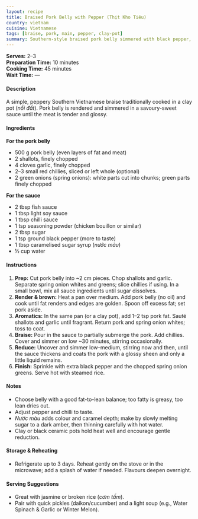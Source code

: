 ```yaml
---
layout: recipe
title: Braised Pork Belly with Pepper (Thịt Kho Tiêu)
country: vietnam
cuisine: Vietnamese
tags: [braise, pork, main, pepper, clay-pot]
summary: Southern-style braised pork belly simmered with black pepper, fish sauce and aromatics — glossy, savoury-sweet, weeknight-friendly.
---
```

<div class="recipe-meta">
  <strong>Serves:</strong> 2–3<br>
  <strong>Preparation Time:</strong> 10 minutes<br>
  <strong>Cooking Time:</strong> 45 minutes<br>
  <strong>Wait Time:</strong> —<br>
</div>

<h4>Description</h4>
<p>A simple, peppery Southern Vietnamese braise traditionally cooked in a clay pot (<em>nồi đất</em>). Pork belly is rendered and simmered in a savoury-sweet sauce until the meat is tender and glossy.</p>

<h4>Ingredients</h4>
<p><strong>For the pork belly</strong></p>
<ul>
<li>500 g pork belly (even layers of fat and meat)</li>
<li>2 shallots, finely chopped</li>
<li>4 cloves garlic, finely chopped</li>
<li>2–3 small red chillies, sliced or left whole (optional)</li>
<li>2 green onions (spring onions): white parts cut into chunks; green parts finely chopped</li>
</ul>
<p><strong>For the sauce</strong></p>
<ul>
<li>2 tbsp fish sauce</li>
<li>1 tbsp light soy sauce</li>
<li>1 tbsp chilli sauce</li>
<li>1 tsp seasoning powder (chicken bouillon or similar)</li>
<li>2 tbsp sugar</li>
<li>1 tsp ground black pepper (more to taste)</li>
<li>1 tbsp caramelised sugar syrup (<em>nước màu</em>)</li>
<li>½ cup water</li>
</ul>

<h4>Instructions</h4>
<ol>
<li><strong>Prep:</strong> Cut pork belly into ~2 cm pieces. Chop shallots and garlic. Separate spring onion whites and greens; slice chillies if using. In a small bowl, mix all sauce ingredients until sugar dissolves.</li>
<li><strong>Render & brown:</strong> Heat a pan over medium. Add pork belly (no oil) and cook until fat renders and edges are golden. Spoon off excess fat; set pork aside.</li>
<li><strong>Aromatics:</strong> In the same pan (or a clay pot), add 1–2 tsp pork fat. Sauté shallots and garlic until fragrant. Return pork and spring onion whites; toss to coat.</li>
<li><strong>Braise:</strong> Pour in the sauce to partially submerge the pork. Add chillies. Cover and simmer on low ~30 minutes, stirring occasionally.</li>
<li><strong>Reduce:</strong> Uncover and simmer low–medium, stirring now and then, until the sauce thickens and coats the pork with a glossy sheen and only a little liquid remains.</li>
<li><strong>Finish:</strong> Sprinkle with extra black pepper and the chopped spring onion greens. Serve hot with steamed rice.</li>
</ol>

<h4>Notes</h4>
<ul>
<li>Choose belly with a good fat-to-lean balance; too fatty is greasy, too lean dries out.</li>
<li>Adjust pepper and chilli to taste.</li>
<li><em>Nước màu</em> adds colour and caramel depth; make by slowly melting sugar to a dark amber, then thinning carefully with hot water.</li>
<li>Clay or black ceramic pots hold heat well and encourage gentle reduction.</li>
</ul>

<h4>Storage &amp; Reheating</h4>
<ul>
<li>Refrigerate up to 3 days. Reheat gently on the stove or in the microwave; add a splash of water if needed. Flavours deepen overnight.</li>
</ul>

<h4>Serving Suggestions</h4>
<ul>
<li>Great with jasmine or broken rice (<em>cơm tấm</em>).</li>
<li>Pair with quick pickles (daikon/cucumber) and a light soup (e.g., Water Spinach &amp; Garlic or Winter Melon).</li>
</ul>
